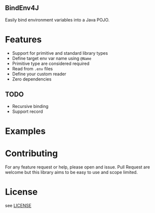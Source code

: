 BindEnv4J
---

Easily bind environment variables into a Java POJO.


# Features

- Support for primitive and standard library types
- Define target env var name using `@Name`
- Primitive type are considered required
- Read from `.env` files
- Define your custom reader
- Zero dependencies

## TODO

- Recursive binding
- Support record

# Examples

[//]: # (TODO)

# Contributing

For any feature request or help, please open and issue. Pull Request are welcome but this library aims to be easy to use and scope limited.

# License

see [LICENSE](./LICENSE)
